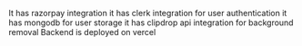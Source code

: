 It has razorpay integration
it has clerk integration for user authentication
it has mongodb for user storage
it has clipdrop api integration for background removal
Backend is deployed on vercel
